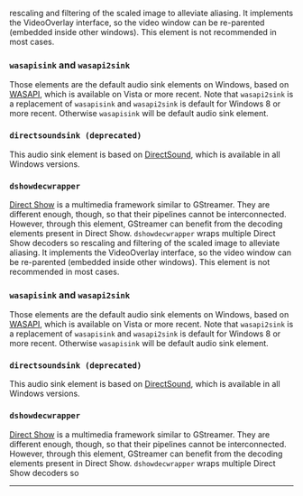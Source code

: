 rescaling and filtering of the scaled image to alleviate aliasing. It
implements the VideoOverlay interface, so the video window can be
re-parented (embedded inside other windows). This element is not recommended
in most cases.

### `wasapisink` and `wasapi2sink`

Those elements are the default audio sink elements on Windows, based on
[WASAPI](https://docs.microsoft.com/en-us/windows/win32/coreaudio/wasapi),
which is available on Vista or more recent. Note that `wasapi2sink` is
a replacement of `wasapisink` and `wasapi2sink` is default for Windows 8 or
more recent. Otherwise `wasapisink` will be default audio sink element.

### `directsoundsink (deprecated)`

This audio sink element is based on
[DirectSound](http://en.wikipedia.org/wiki/DirectSound), which is available in
all Windows versions.

### `dshowdecwrapper`

[Direct Show](http://en.wikipedia.org/wiki/Direct_Show) is a multimedia
framework similar to GStreamer. They are different enough, though, so
that their pipelines cannot be interconnected. However, through this
element, GStreamer can benefit from the decoding elements present in
Direct Show. `dshowdecwrapper` wraps multiple Direct Show decoders so
rescaling and filtering of the scaled image to alleviate aliasing. It
implements the VideoOverlay interface, so the video window can be
re-parented (embedded inside other windows). This element is not recommended
in most cases.

### `wasapisink` and `wasapi2sink`

Those elements are the default audio sink elements on Windows, based on
[WASAPI](https://docs.microsoft.com/en-us/windows/win32/coreaudio/wasapi),
which is available on Vista or more recent. Note that `wasapi2sink` is
a replacement of `wasapisink` and `wasapi2sink` is default for Windows 8 or
more recent. Otherwise `wasapisink` will be default audio sink element.

### `directsoundsink (deprecated)`

This audio sink element is based on
[DirectSound](http://en.wikipedia.org/wiki/DirectSound), which is available in
all Windows versions.

### `dshowdecwrapper`

[Direct Show](http://en.wikipedia.org/wiki/Direct_Show) is a multimedia
framework similar to GStreamer. They are different enough, though, so
that their pipelines cannot be interconnected. However, through this
element, GStreamer can benefit from the decoding elements present in
Direct Show. `dshowdecwrapper` wraps multiple Direct Show decoders so

---

